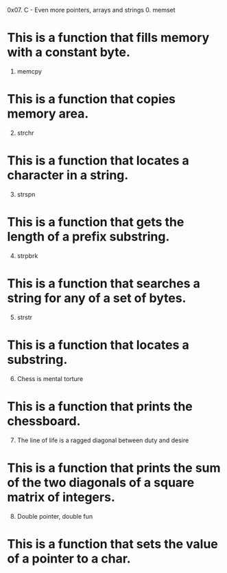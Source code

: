 0x07. C - Even more pointers, arrays and strings
0. memset
# This is a function that fills memory with a constant byte.
1. memcpy
# This is a function that copies memory area.
2. strchr
# This is a function that locates a character in a string.
3. strspn
# This is a function that gets the length of a prefix substring.
4. strpbrk
# This is a function that searches a string for any of a set of bytes.
5. strstr
# This is a function that locates a substring.
6. Chess is mental torture
# This is a function that prints the chessboard.
7. The line of life is a ragged diagonal between duty and desire
# This is a function that prints the sum of the two diagonals of a square matrix of integers.
8. Double pointer, double fun
# This is a function that sets the value of a pointer to a char.

